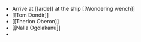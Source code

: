 - Arrive at [[arde]] at the ship [[Wondering wench]]
- [[Tom Dondir]]
- [[Therion Oberon]]
- [[Nalla Ogolakanu]]
-